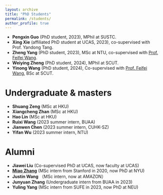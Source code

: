 ```yaml
---
layout: archive
title: "PhD Students"
permalink: /students/
author_profile: true
---
```

- **Pengxin Guo** (PhD student, 2023), MPhil at SUSTC.
- **Xing Xie** (affiliated PhD student at UCAS, 2023), co-supervised with Prof. Yandong Tang.
- **Zheng Yang** (PhD student, 2023), MSc at NTU, co-supervised with [Prof. Feifei Wang](https://www.eee.hku.hk/~ffwang/).
- **Weiying Zheng** (PhD student, 2024), MPhil at SCUT.
- **Yinong Wang** (PhD student, 2024),  Co-supervised with [Prof. Feifei Wang](https://www.eee.hku.hk/~ffwang/), BSc at SCUT.

Undergraduate & masters
======
- **Shuang Zeng** (MSc at HKU)
- **Xiangcheng Zhan** (MSc at HKU)
- **Hao Lin** (MSc at HKU)
- **Ruixi Wang** (2023 summer intern, BUAA)
- **Jianwen Chen** (2023 summer intern, CUHK-SZ)
- **Yifan Wu** (2023 summer intern, NTU) 

Alumni
======
- **Jiawei Liu** (Co-supervised PhD at UCAS, now faculty at UCAS)
- **[Miao Zhang](https://miaozhng.github.io/)** (MSc intern from Stanford in 2020, now PhD at NYU)
- **Justin Wang** （MSc intern, now at AMAZON）
- **Junyuan Zhang** (Undergraduate intern from BUAA in 2023)
- **Yuling Yang** (MSc intern from SUFE in 2023, now PhD at NEU)




